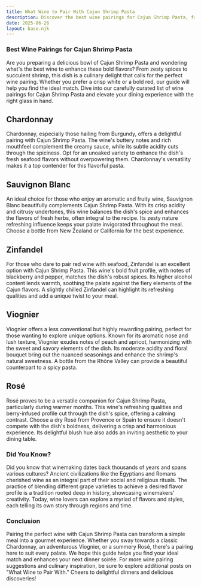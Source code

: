 ```yaml
---
title: What Wine to Pair With Cajun Shrimp Pasta
description: Discover the best wine pairings for Cajun Shrimp Pasta, from bold reds to crisp whites.
date: 2025-06-26
layout: base.njk
---
```


### Best Wine Pairings for Cajun Shrimp Pasta

Are you preparing a delicious bowl of Cajun Shrimp Pasta and wondering what's the best wine to enhance these bold flavors? From zesty spices to succulent shrimp, this dish is a culinary delight that calls for the perfect wine pairing. Whether you prefer a crisp white or a bold red, our guide will help you find the ideal match. Dive into our carefully curated list of wine pairings for Cajun Shrimp Pasta and elevate your dining experience with the right glass in hand.

## Chardonnay

Chardonnay, especially those hailing from Burgundy, offers a delightful pairing with Cajun Shrimp Pasta. The wine's buttery notes and rich mouthfeel complement the creamy sauce, while its subtle acidity cuts through the spiciness. Opt for an unoaked variety to enhance the dish's fresh seafood flavors without overpowering them. Chardonnay's versatility makes it a top contender for this flavorful pasta.

## Sauvignon Blanc

An ideal choice for those who enjoy an aromatic and fruity wine, Sauvignon Blanc beautifully complements Cajun Shrimp Pasta. With its crisp acidity and citrusy undertones, this wine balances the dish's spice and enhances the flavors of fresh herbs, often integral to the recipe. Its zesty nature refreshing influence keeps your palate invigorated throughout the meal. Choose a bottle from New Zealand or California for the best experience.

## Zinfandel

For those who dare to pair red wine with seafood, Zinfandel is an excellent option with Cajun Shrimp Pasta. This wine's bold fruit profile, with notes of blackberry and pepper, matches the dish's robust spices. Its higher alcohol content lends warmth, soothing the palate against the fiery elements of the Cajun flavors. A slightly chilled Zinfandel can highlight its refreshing qualities and add a unique twist to your meal.

## Viognier

Viognier offers a less conventional but highly rewarding pairing, perfect for those wanting to explore unique options. Known for its aromatic nose and lush texture, Viognier exudes notes of peach and apricot, harmonizing with the sweet and savory elements of the dish. Its moderate acidity and floral bouquet bring out the nuanced seasonings and enhance the shrimp's natural sweetness. A bottle from the Rhône Valley can provide a beautiful counterpart to a spicy pasta.

## Rosé

Rosé proves to be a versatile companion for Cajun Shrimp Pasta, particularly during warmer months. This wine's refreshing qualities and berry-infused profile cut through the dish's spice, offering a calming contrast. Choose a dry Rosé from Provence or Spain to ensure it doesn't compete with the dish's boldness, delivering a crisp and harmonious experience. Its delightful blush hue also adds an inviting aesthetic to your dining table.

### Did You Know?

Did you know that winemaking dates back thousands of years and spans various cultures? Ancient civilizations like the Egyptians and Romans cherished wine as an integral part of their social and religious rituals. The practice of blending different grape varieties to achieve a desired flavor profile is a tradition rooted deep in history, showcasing winemakers' creativity. Today, wine lovers can explore a myriad of flavors and styles, each telling its own story through regions and time.

### Conclusion

Pairing the perfect wine with Cajun Shrimp Pasta can transform a simple meal into a gourmet experience. Whether you sway towards a classic Chardonnay, an adventurous Viognier, or a summery Rosé, there's a pairing here to suit every palate. We hope this guide helps you find your ideal match and enhances your next dinner soirée. For more wine pairing suggestions and culinary inspiration, be sure to explore additional posts on "What Wine to Pair With." Cheers to delightful dinners and delicious discoveries!